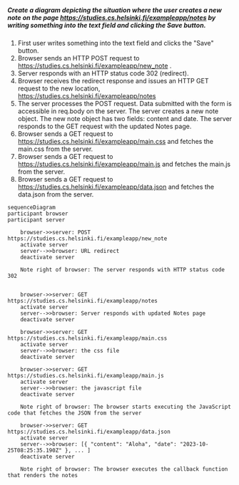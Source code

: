 ##### Create a diagram depicting the situation where the user creates a new note on the page https://studies.cs.helsinki.fi/exampleapp/notes by writing something into the text field and clicking the Save button.

1. First user writes something into the text field and clicks the "Save" button.
2. Browser sends an HTTP POST request to https://studies.cs.helsinki.fi/exampleapp/new_note .
3. Server responds with an HTTP status code 302 (redirect).
4. Browser receives the redirect response and issues an HTTP GET request to the new location, https://studies.cs.helsinki.fi/exampleapp/notes
5. The server processes the POST request. Data submitted with the form is accessible in req.body on the server. The server creates a new note object.
   The new note object has two fields: content and date. The server responds to the GET request with the updated Notes page.
6. Browser sends a GET request to https://studies.cs.helsinki.fi/exampleapp/main.css and fetches the main.css from the server.
7. Browser sends a GET request to https://studies.cs.helsinki.fi/exampleapp/main.js and fetches the main.js from the server.
8. Browser sends a GET request to https://studies.cs.helsinki.fi/exampleapp/data.json and fetches the data.json from the server.

```mermaid
sequenceDiagram
participant browser
participant server

    browser->>server: POST https://studies.cs.helsinki.fi/exampleapp/new_note
    activate server
    server-->>browser: URL redirect
    deactivate server

    Note right of browser: The server responds with HTTP status code 302


    browser->>server: GET https://studies.cs.helsinki.fi/exampleapp/notes
    activate server
    server-->>browser: Server responds with updated Notes page
    deactivate server

    browser->>server: GET https://studies.cs.helsinki.fi/exampleapp/main.css
    activate server
    server-->>browser: the css file
    deactivate server

    browser->>server: GET https://studies.cs.helsinki.fi/exampleapp/main.js
    activate server
    server-->>browser: the javascript file
    deactivate server

    Note right of browser: The browser starts executing the JavaScript code that fetches the JSON from the server

    browser->>server: GET https://studies.cs.helsinki.fi/exampleapp/data.json
    activate server
    server-->>browser: [{ "content": "Aloha", "date": "2023-10-25T08:25:35.190Z" }, ... ]
    deactivate server

    Note right of browser: The browser executes the callback function that renders the notes
```
